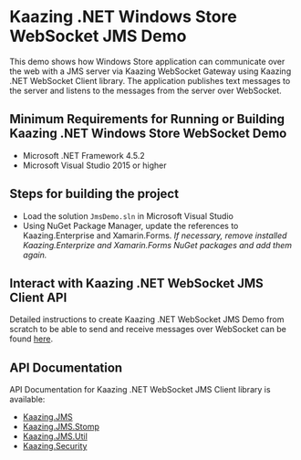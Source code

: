 # Kaazing .NET Windows Store WebSocket JMS Demo

This demo shows how Windows Store application can communicate over the web with a JMS server
via Kaazing WebSocket Gateway using Kaazing .NET WebSocket Client library. The application
publishes text messages to the server and listens to the messages from the server over WebSocket.

## Minimum Requirements for Running or Building Kaazing .NET Windows Store WebSocket Demo

* Microsoft .NET Framework 4.5.2
* Microsoft Visual Studio 2015 or higher

## Steps for building the project

* Load the solution `JmsDemo.sln` in Microsoft Visual Studio
* Using NuGet Package Manager, update the references to Kaazing.Enterprise and Xamarin.Forms. *If necessary, remove installed Kaazing.Enterprize and Xamarin.Forms NuGet packages and add them again.*

## Interact with Kaazing .NET WebSocket JMS Client API

Detailed instructions to create Kaazing .NET WebSocket JMS Demo from scratch to be able to send and receive messages
over WebSocket can be found [here](http://kaazing.com/doc/5.0/jms_client_docs/dev-dotnet/o_dev_dotnet.html).

## API Documentation

API Documentation for Kaazing .NET WebSocket JMS Client library is available:

* [Kaazing.JMS](https://kaazing.com/doc/jms/4.0/apidoc/client/dotnet/jms/html/N_Kaazing_JMS.htm)
* [Kaazing.JMS.Stomp](https://kaazing.com/doc/jms/4.0/apidoc/client/dotnet/jms/html/N_Kaazing_JMS_Stomp.htm)
* [Kaazing.JMS.Util](https://kaazing.com/doc/jms/4.0/apidoc/client/dotnet/jms/html/N_Kaazing_JMS_Util.htm)
* [Kaazing.Security](http://developer.kaazing.com/documentation/gateway/4.0/apidoc/client/dotnet/gateway/html/N_Kaazing_Security.htm)

